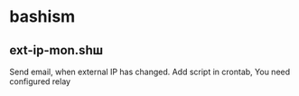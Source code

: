 # bashism

## ext-ip-mon.shш

Send email, when external IP has changed. Add script in crontab, You need configured relay
